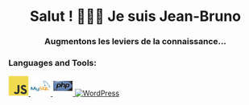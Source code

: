 <h1 align="center">Salut ! 🙋🏽‍♂️ Je suis Jean-Bruno</h1>
<h3 align="center">Augmentons les leviers de la connaissance...</h3>



<h3 align="left">Languages and Tools:</h3>
<p align="left"> <a href="https://developer.mozilla.org/en-US/docs/Web/JavaScript" target="_blank" rel="noreferrer"> <img       src="https://raw.githubusercontent.com/devicons/devicon/master/icons/javascript/javascript-original.svg" alt="javascript" width="40" height="40"/> </a>
<a href="https://www.mysql.com/" target="_blank" rel="noreferrer"> <img src="https://raw.githubusercontent.com/devicons/devicon/master/icons/mysql/mysql-original-wordmark.svg" alt="mysql" width="40" height="40"/> </a>
<a href="https://www.php.net" target="_blank" rel="noreferrer"> <img src="https://raw.githubusercontent.com/devicons/devicon/master/icons/php/php-original.svg" alt="php" width="40" height="40"/> </a>
<a href="https://fr.wordpress.org/" target="_blank" rel="noreferrer"> <img src="https://encrypted-tbn0.gstatic.com/images?q=tbn:ANd9GcSimfAdb_6xznX_11294XBbhHrfx9WdMmsqJG8slBHCwnyuJCyM5_S_2twQcGClBAdAJso&usqp=CAU" alt="WordPress" width="40" height="40"/> </a>
</p>

